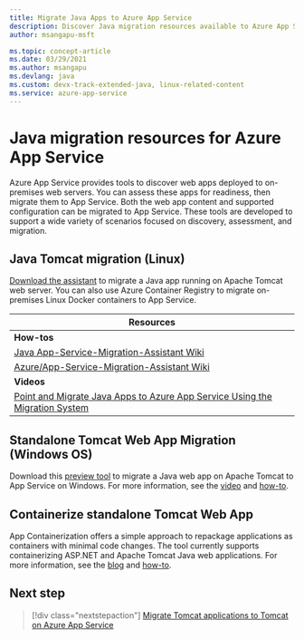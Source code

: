 ```yaml
---
title: Migrate Java Apps to Azure App Service
description: Discover Java migration resources available to Azure App Service.
author: msangapu-msft

ms.topic: concept-article
ms.date: 03/29/2021
ms.author: msangapu
ms.devlang: java
ms.custom: devx-track-extended-java, linux-related-content
ms.service: azure-app-service
---
```

# Java migration resources for Azure App Service

Azure App Service provides tools to discover web apps deployed to on-premises web servers. You can assess these apps for readiness, then migrate them to App Service. Both the web app content and supported configuration can be migrated to App Service. These tools are developed to support a wide variety of scenarios focused on discovery, assessment, and migration.

## Java Tomcat migration (Linux)

[Download the assistant](https://azure.microsoft.com/services/app-service/migration-assistant/) to migrate a Java app running on Apache Tomcat web server. You can also use Azure Container Registry to migrate on-premises Linux Docker containers to App Service.

| Resources |
|-----------|
| **How-tos** |
| [Java App-Service-Migration-Assistant Wiki](https://github.com/Azure/App-Service-Migration-Assistant/wiki/TOMCAT-Java-Information) |
| [Azure/App-Service-Migration-Assistant Wiki](https://github.com/Azure/App-Service-Migration-Assistant/wiki/Linux-Notes) |
| **Videos** |
|[Point and Migrate Java Apps to Azure App Service Using the Migration System](https://www.youtube.com/watch?v=Mpxa0KE0X9k) |

## Standalone Tomcat Web App Migration (Windows OS)

Download this [preview tool](https://azure.microsoft.com/services/app-service/migration-assistant/) to migrate a Java web app on Apache Tomcat to App Service on Windows. For more information, see the [video](/Shows/The-Launch-Space/Updates-on-Migrating-to-Azure-App-Service) and [how-to](https://github.com/Azure/App-Service-Migration-Assistant/wiki/TOMCAT-Java-Information).

## Containerize standalone Tomcat Web App

App Containerization offers a simple approach to repackage applications as containers with minimal code changes. The tool currently supports containerizing ASP.NET and Apache Tomcat Java web applications. For more information, see the [blog](https://azure.microsoft.com/blog/accelerate-application-modernization-with-azure-migrate-app-containerization/) and [how-to](../migrate/tutorial-app-containerization-java-app-service.md).

## Next step

> [!div class="nextstepaction"]
> [Migrate Tomcat applications to Tomcat on Azure App Service](/azure/developer/java/migration/migrate-tomcat-to-tomcat-app-service)
